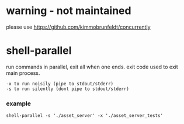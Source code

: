 # warning - not maintained

please use https://github.com/kimmobrunfeldt/concurrently


# shell-parallel

run commands in parallel, exit all when one ends.
exit code used to exit main process.
```
-x to run noisily (pipe to stdout/stderr)
-s to run silently (dont pipe to stdout/stderr)
```

### example
```
shell-parallel -s './asset_server' -x './asset_server_tests'
```
